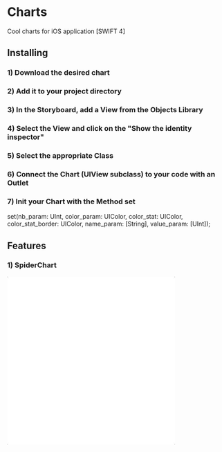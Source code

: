 # Charts
Cool charts for iOS application [SWIFT 4]

## Installing

### 1) Download the desired chart
### 2) Add it to your project directory
### 3) In the Storyboard, add a View from the Objects Library
### 4) Select the View and click on the "Show the identity inspector"
### 5) Select the appropriate Class
### 6) Connect the Chart (UIView subclass) to your code with an Outlet
### 7) Init your Chart with the Method set
set(nb_param: UInt, color_param: UIColor, color_stat: UIColor, color_stat_border: UIColor, name_param: [String], value_param: [UInt]);

## Features

### 1) SpiderChart

![alt text](https://github.com/Choqs/Charts/blob/master/readme_sources/anim.gif)

